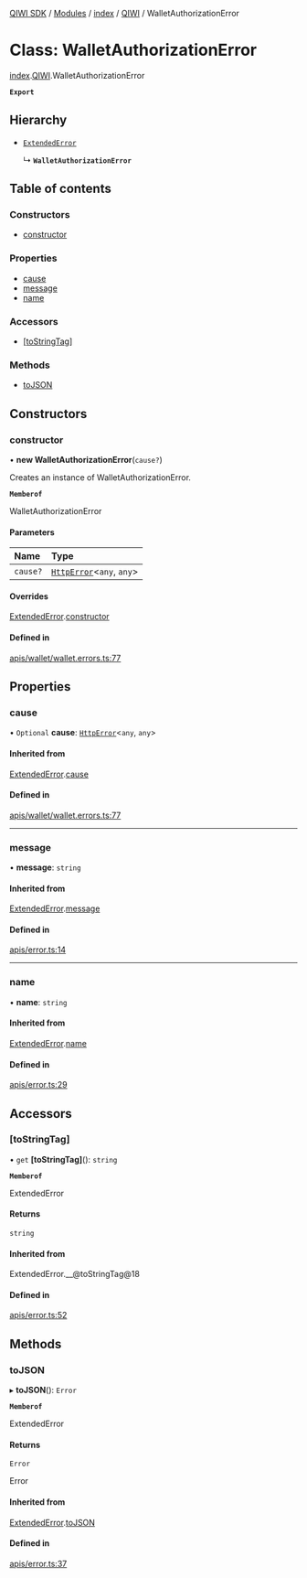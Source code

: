[QIWI SDK](../README.md) / [Modules](../modules.md) / [index](../modules/index.md) / [QIWI](../modules/index.QIWI.md) / WalletAuthorizationError

# Class: WalletAuthorizationError

[index](../modules/index.md).[QIWI](../modules/index.QIWI.md).WalletAuthorizationError

**`Export`**

## Hierarchy

- [`ExtendedError`](index._internal_.ExtendedError.md)

  ↳ **`WalletAuthorizationError`**

## Table of contents

### Constructors

- [constructor](index.QIWI.WalletAuthorizationError.md#constructor)

### Properties

- [cause](index.QIWI.WalletAuthorizationError.md#cause)
- [message](index.QIWI.WalletAuthorizationError.md#message)
- [name](index.QIWI.WalletAuthorizationError.md#name)

### Accessors

- [[toStringTag]](index.QIWI.WalletAuthorizationError.md#[tostringtag])

### Methods

- [toJSON](index.QIWI.WalletAuthorizationError.md#tojson)

## Constructors

### constructor

• **new WalletAuthorizationError**(`cause?`)

Creates an instance of WalletAuthorizationError.

**`Memberof`**

WalletAuthorizationError

#### Parameters

| Name | Type |
| :------ | :------ |
| `cause?` | [`HttpError`](index.QIWI.HttpError.md)<`any`, `any`\> |

#### Overrides

[ExtendedError](index._internal_.ExtendedError.md).[constructor](index._internal_.ExtendedError.md#constructor)

#### Defined in

[apis/wallet/wallet.errors.ts:77](https://github.com/AlexXanderGrib/node-qiwi-sdk/blob/4602c58/src/apis/wallet/wallet.errors.ts#L77)

## Properties

### cause

• `Optional` **cause**: [`HttpError`](index.QIWI.HttpError.md)<`any`, `any`\>

#### Inherited from

[ExtendedError](index._internal_.ExtendedError.md).[cause](index._internal_.ExtendedError.md#cause)

#### Defined in

[apis/wallet/wallet.errors.ts:77](https://github.com/AlexXanderGrib/node-qiwi-sdk/blob/4602c58/src/apis/wallet/wallet.errors.ts#L77)

___

### message

• **message**: `string`

#### Inherited from

[ExtendedError](index._internal_.ExtendedError.md).[message](index._internal_.ExtendedError.md#message)

#### Defined in

[apis/error.ts:14](https://github.com/AlexXanderGrib/node-qiwi-sdk/blob/4602c58/src/apis/error.ts#L14)

___

### name

• **name**: `string`

#### Inherited from

[ExtendedError](index._internal_.ExtendedError.md).[name](index._internal_.ExtendedError.md#name)

#### Defined in

[apis/error.ts:29](https://github.com/AlexXanderGrib/node-qiwi-sdk/blob/4602c58/src/apis/error.ts#L29)

## Accessors

### [toStringTag]

• `get` **[toStringTag]**(): `string`

**`Memberof`**

ExtendedError

#### Returns

`string`

#### Inherited from

ExtendedError.\_\_@toStringTag@18

#### Defined in

[apis/error.ts:52](https://github.com/AlexXanderGrib/node-qiwi-sdk/blob/4602c58/src/apis/error.ts#L52)

## Methods

### toJSON

▸ **toJSON**(): `Error`

**`Memberof`**

ExtendedError

#### Returns

`Error`

Error

#### Inherited from

[ExtendedError](index._internal_.ExtendedError.md).[toJSON](index._internal_.ExtendedError.md#tojson)

#### Defined in

[apis/error.ts:37](https://github.com/AlexXanderGrib/node-qiwi-sdk/blob/4602c58/src/apis/error.ts#L37)
